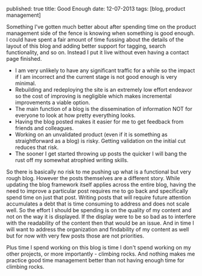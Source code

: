 published: true
title: Good Enough
date: 12-07-2013
tags: [blog, product management]

Something I've gotten much better about after spending time on the product management side of the fence is knowing when something is good enough. I could have spent a fair amount of time fussing about the details of the layout of this blog and adding better support for tagging, search functionality, and so on. Instead I put it live without even having a contact page finished. 

* I am very unlikely to have any significant traffic for a while so the impact if I am incorrect and the current stage is not good enough is very minimal.
* Rebuilding and redeploying the site is an extremely low effort endeavor so the cost of improving is negligible which makes incremental improvements a viable option.
* The main function of a blog is the dissemination of information NOT for everyone to look at how pretty everything looks.
* Having the blog posted makes it easier for me to get feedback from friends and colleagues. 
* Working on an unvalidated product (even if it is something as straightforward as a blog) is risky. Getting validation on the initial cut reduces that risk.
* The sooner I get started throwing up posts the quicker I will bang the rust off my somewhat atrophied writing skills. 

So there is basically no risk to me pushing up what is a functional but very rough blog. However the posts themselves are a different story. While updating the blog framework itself applies across the entire blog, having the need to improve a particular post requires me to go back and specifically spend time on just that post. Writing posts that will require future attention accumulates a debt that is time consuming to address and does not scale well. So the effort I should be spending is on the quality of my content and not on the way it is displayed. If the display were to be so bad as to interfere with the readability of the content then that would be an issue. And in time I will want to address the organization and findability of my content as well but for now with very few posts those are not priorities.

Plus time I spend working on this blog is time I don't spend working on my other projects, or more importantly - climbing rocks. And nothing makes me practice good time management better than not having enough time for climbing rocks.
